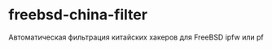 freebsd-china-filter
====================

Автоматическая фильтрация китайских хакеров для FreeBSD ipfw или pf
